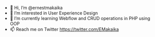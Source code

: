 - 👋 Hi, I’m @ernestmakaika
- 👀 I’m interested in User Experience Design
- 🌱 I’m currently learning Webflow and CRUD operations in PHP using OOP
- 📫 Reach me on Twitter  https://twitter.com/EMakaika
